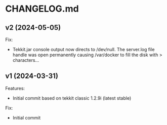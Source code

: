 # CHANGELOG.md

## v2 (2024-05-05)
Fix:

  - Tekkit.jar console output now directs to /dev/null. The server.log file handle was open permanently causing /var/docker to fill the disk with > characters...


## v1 (2024-03-31)
Features:

  - Initial commit based on tekkit classic 1.2.9i (latest stable)

Fix:

  - Initial commit 

